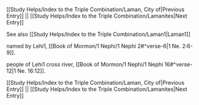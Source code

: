 [[Study Helps/Index to the Triple Combination/Laman, City of|Previous Entry]]  ||  [[Study Helps/Index to the Triple Combination/Lamanites|Next Entry]]

 See also [[Study Helps/Index to the Triple Combination/Laman1|Laman1]]

 named by Lehi1, [[Book of Mormon/1 Nephi/1 Nephi 2#^verse-6|1 Ne. 2:6-9]].

 people of Lehi1 cross river, [[Book of Mormon/1 Nephi/1 Nephi 16#^verse-12|1 Ne. 16:12]].

[[Study Helps/Index to the Triple Combination/Laman, City of|Previous Entry]]  ||  [[Study Helps/Index to the Triple Combination/Lamanites|Next Entry]]